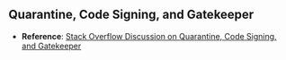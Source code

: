 ## Quarantine, Code Signing, and Gatekeeper

- **Reference**: [Stack Overflow Discussion on Quarantine, Code Signing, and Gatekeeper](https://stackoverflow.com/a/37800961)
